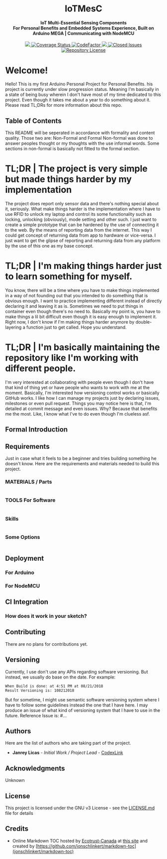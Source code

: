 <h1 align="center">IoTMesC</h1>
<h4 align="center">IoT Multi-Essential Sensing Components<br>
For Personal Benefits and Embedded Systems Experience, Built on Arduino MEGA | Communicating with NodeMCU</h4>
<p align="center">

<a href="https://github.com/CodexLink/IoTMesC/actions">
  <img src="https://github.com/CodexLink/IoTMesC/workflows/Sketch%20Build%20Worker/badge.svg">
</a>
<a href='https://coveralls.io/github/CodexLink/IoTMesC?branch=master'><img src='https://coveralls.io/repos/github/CodexLink/IoTMesC/badge.svg?branch=master' alt='Coverage Status' />
</a>

<a href="https://www.codefactor.io/repository/github/codexlink/iotmesc">
  <img src="https://www.codefactor.io/repository/github/codexlink/iotmesc/badge" alt="CodeFactor"/>
</a>

<a href="https://www.codacy.com/app/CodexLink/IoTMesC?utm_source=github.com&amp;utm_medium=referral&amp;utm_content=CodexLink/IoTMesC&amp;utm_campaign=Badge_Grade">
  <img src="https://badgen.net/codacy/grade/d8efe2b67dac445d918e277601e801b8"/>
</a>
<a href="https://github.com/CodexLink/IoTMesC">
  <img src="https://badgen.net/github/closed-issues/CodexLink/IoTMesC"alt="Closed Issues">
</a>
<a href="https://github.com/CodexLink/IoTMesC">
  <img src="https://badgen.net/github/license/CodexLink/IoTMesC" alt="Repository License">
</a>
</p>

# Welcome!
Hello! This is my first Arduino Personal Project for Personal Benefits. his project is currently under slow progression status. Meaning I'm basically in a state of being busy wherein I don't have most of my time dedicated to this project. Even though it takes me about a year to do something about it. Please read TL;DRs for more information about this repo.

## Table of Contents

This README will be seperated in accordance with formality and content quality. Those two are: Non-Formal and Formal
Non-formal was done to answer peoples thought or my thoughts with the use informal words. Some sections in non-formal is basically not fitted to the formal section.



# TL;DR | The project is very simple but made things harder by my implementation
The project does report only sensor data and there's nothing special about it, seriously. What make things harder is the implementation where I have to use RFID to unlock my laptop and control its some functionality such as locking, unlocking (obviously), mode setting and other such. I just want to create a simple prototype that can be hardened by the use of connecting it to the web. By the means of reporting data from the internet. This way I could get concept of returning data from app to hardware or vice-versa. I just want to get the glipse of reporting and returning data from any platform by the use of this one as my base concept.

# TL;DR | I'm making things harder just to learn something for myself.
You know, there will be a time where you have to make things implemented in a way of not founding out that you intended to do something that is obvious enough. I want to practice implementing different instead of directly declaring it and leaving it as is. Sometimes we need to put things in container even though there's no need to. Basically my point is, you have to make things a lil bit difficult even though it is easy enough to implement it. Right now, I don't know if I'm making things harder anymore by double-layering a function just to get called. Hope you understand.

# TL;DR | I'm basically maintaining the repository like I'm working with different people.
I'm very interested at collaborating with people even though I don't have that kind of thing yet or have people who wants to work with me at the moment. Basically, I'm interested how versioning control works or basically GitHub works. I like how I can manage my projects just by declaring issues, milestones or even pull request. Things you may notice here is that, I'm detailed at commit message and even issues. Why? Because that benefits me the most. Like, I know what I've to do even though I'm clueless asf.


## Formal Introduction


## Requirements

Just in case what it feels to be a beginner and tries building something he doesn't know. Here are the requirements and materials needed to build this project.

### MATERIALS / Parts
```
```
### TOOLS For Software
```
```

### Skills
```
```

### Some Options
```
```

## Deployment

### For Arduino

### For NodeMCU


## CI Integration
### How does it work in your sketch?


## Contributing

There are no plans for contributions yet.

## Versioning

Currently, I use don't use any APIs regarding software versioning. But instead, we usually do base on the date. For example:
```
When Build is done: at 4:51 PM at 08/21/2018
Result Versioning is: 108212018
```
But for sometime, I might use semantic software versioning system where I have to follow some guidelines instead the one that I have here. I may produce an issue of what kind of versioning system that I have to use in the future. Reference Issue is: #...

## Authors

Here are the list of authors who are taking part of the project.

* **Janrey Licas** - *Initial Work / Project Lead* - [CodexLink](https://github.com/CodexLink)

## Acknowledgments
Unknown

## License

This project is licensed under the GNU v3 License - see the [LICENSE.md](https://github.com/CodexLink/IoTMesC/blob/master/README.md) file for details


## Credits
- Online Markdown TOC hosted by [Ecotrust-Canada](https://github.com/Ecotrust-Canada/markdown-toc) at [this site](https://ecotrust-canada.github.io/markdown-toc/) and created by [https://github.com/jonschlinkert/markdown-toc](jonschlinkert/markdown-toc)